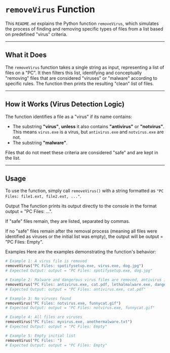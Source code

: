# `removeVirus` Function

This `README.md` explains the Python function `removeVirus`, which simulates the process of finding and removing specific types of files from a list based on predefined "virus" criteria.

---

## What it Does

The `removeVirus` function takes a single string as input, representing a list of files on a "PC". It then filters this list, identifying and conceptually "removing" files that are considered "viruses" or "malware" according to specific rules. The function then prints the resulting "clean" list of files.

---

## How it Works (Virus Detection Logic)

The function identifies a file as a "virus" if its name contains:

* The substring **"virus"**, **unless** it also contains **"antivirus"** or **"notvirus"**. This means `virus.exe` is a virus, but `antivirus.exe` and `notvirus.exe` are not.
* The substring **"malware"**.

Files that do not meet these criteria are considered "safe" and are kept in the list.

---

## Usage

To use the function, simply call `removeVirus()` with a string formatted as `"PC Files: file1.ext, file2.ext, ..."`.

Output
The function prints its output directly to the console in the format output = "PC Files: ...".

If "safe" files remain, they are listed, separated by commas.

If no "safe" files remain after the removal process (meaning all files were identified as viruses or the initial list was empty), the output will be output = "PC Files: Empty".

Examples
Here are the examples demonstrating the function's behavior:
```python
# Example 1: A virus file is removed
removeVirus("PC Files: spotifysetup.exe, virus.exe, dog.jpg")
# Expected Output: output = "PC Files: spotifysetup.exe, dog.jpg"

# Example 2: Malware and dangerous virus files are removed, antivirus is kept
removeVirus("PC Files: antivirus.exe, cat.pdf, lethalmalware.exe, dangerousvirus.exe ")
# Expected Output: output = "PC Files: antivirus.exe, cat.pdf"

# Example 3: No viruses found
removeVirus("PC Files: notvirus.exe, funnycat.gif")
# Expected Output: output = "PC Files: notvirus.exe, funnycat.gif"

# Example 4: All files are viruses
removeVirus("PC Files: myvirus.exe, anothermalware.txt")
# Expected Output: output = "PC Files: Empty"

# Example 5: Empty initial list
removeVirus("PC Files: ")
# Expected Output: output = "PC Files: Empty"
```
